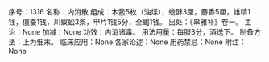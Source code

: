 序号：1316
名称：内消散
组成：木鳖5枚（油煠），蟾酥3厘，麝香5厘，雄精1钱，僵蚕1钱，川蜈蚣3条，甲片1钱5分，全蝎1钱。
出处：《串雅补》卷一。
主治：None
加减：None
功效：内消诸毒。
用法用量：每服3分，酒送下。
制备方法：上为细末。
临床应用：None
各家论述：None
用药禁忌：None
附注：None
